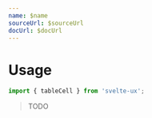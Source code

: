 ```yaml
---
name: $name
sourceUrl: $sourceUrl
docUrl: $docUrl
---
```


<script lang="ts">
	import { subDays, subMonths } from 'date-fns';

	import Preview from '$lib/components/Preview.svelte';

	import { tableCell } from '$lib/actions/table';
</script>

# Usage

```js
import { tableCell } from 'svelte-ux';
```

> TODO
